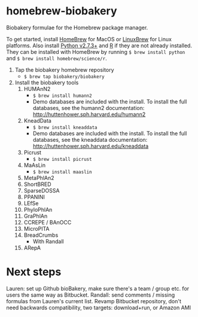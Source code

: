 # homebrew-biobakery
Biobakery formulae for the Homebrew package manager.

To get started, install [HomeBrew](http://brew.sh/) for MacOS or [LinuxBrew](http://linuxbrew.sh/) for Linux platforms. Also install [Python v2.7.3+](https://www.python.org/) and [R](https://www.r-project.org/about.html) if they are not already installed. They can be installed with HomeBrew by running `` $ brew install python `` and `` $ brew install homebrew/science/r ``.

1. Tap the biobakery homebrew repository
    * `` $ brew tap biobakery/biobakery ``
2. Install the biobakery tools
    1. HUMAnN2
        * `` $ brew install humann2 ``
        * Demo databases are included with the install. To install the full databases, see the humann2 documentation: http://huttenhower.sph.harvard.edu/humann2
    2. KneadData
        * `` $ brew install kneaddata ``
        * Demo databases are included with the install. To install the full databases, see the kneaddata documentation: http://huttenhower.sph.harvard.edu/kneaddata
    3. Picrust
        * `` $ brew install picrust ``
    4. MaAsLin
        * `` $ brew install maaslin ``
    5. MetaPhlAn2
    6. ShortBRED
    7. SparseDOSSA
    8. PPANINI
    9. LEfSe
    10. PhyloPhlAn
    11. GraPhlAn
    12. CCREPE / BAnOCC
    13. MicroPITA
    14. BreadCrumbs
        * With Randall
    15. ARepA

# Next steps

Lauren: set up Github bioBakery, make sure there's a team / group etc. for users the same way as Bitbucket.
Randall: send comments / missing formulas from Lauren's current list.
  Revamp Bitbucket repository, don't need backwards compatibility, two targets: download+run, or Amazon AMI
